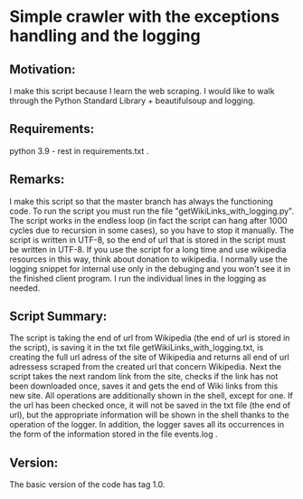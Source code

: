 # Simple crawler with the exceptions handling and the logging

## Motivation:
I make this script because I learn the web scraping. I would like to 
walk through the Python Standard Library + beautifulsoup and logging. 

## Requirements: 
python 3.9 - rest in requirements.txt .

## Remarks:
I make this script so that the master branch has always the functioning 
code. To run the script you must run the file 
"getWikiLinks_with_logging.py". The script works in the endless loop 
(in fact the script can hang after 1000 cycles due to recursion in 
some cases), so you have to stop it manually. The script is written in 
UTF-8, so the end of url that is stored in the script must be written 
in UTF-8. If you use the script for a long time and use wikipedia 
resources in this way, think about donation to wikipedia. I normally 
use the logging snippet for internal use only in the debuging and you 
won't see it in the finished client program. I run the individual lines 
in the logging as needed.

## Script Summary:
The script is taking the end of url from Wikipedia (the end of url is 
stored in the script), is saving it in the txt file 
getWikiLinks_with_logging.txt, is creating the full url adress of 
the site of Wikipedia and returns all end of url adressess scraped 
from the created url that concern Wikipedia. Next the script takes 
the next random link from the site, checks if the link has not been 
downloaded once, saves it and gets the end of Wiki links from this new 
site. All operations are additionally shown in the shell, except for 
one. If the url has been checked once, it will not be saved in the txt 
file (the end of url), but the appropriate information will be shown 
in the shell thanks to the operation of the logger. In addition, 
the logger saves all its occurrences in the form of the information 
stored in the file events.log .

## Version:
The basic version of the code has tag 1.0.
